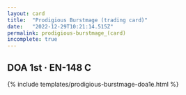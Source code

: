 ```yaml
---
layout: card
title:  "Prodigious Burstmage (trading card)"
date:   "2022-12-29T10:21:14.515Z"
permalink: prodigious-burstmage_(card)
incomplete: true
---
```


## DOA 1st &middot; EN-148 C

{% include templates/prodigious-burstmage-doa1e.html %}
